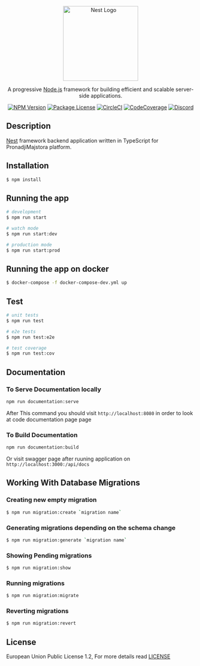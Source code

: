 <p align="center">
  <a href="http://nestjs.com/" target="blank"><img src="https://nestjs.com/img/logo-small.svg" width="200" alt="Nest Logo" /></a>
</p>

[circleci-image]: https://img.shields.io/circleci/build/github/nestjs/nest/master?token=abc123def456
[circleci-url]: https://circleci.com/gh/nestjs/nest

  <p align="center">A progressive <a href="http://nodejs.org" target="_blank">Node.js</a> framework for building efficient and scalable server-side applications.</p>
    <p align="center">
<a href="https://www.npmjs.com/~nestjscore" target="_blank"><img src="https://img.shields.io/badge/npm-8.12.1-green" alt="NPM Version" /></a>
<a href="https://www.pronadjimajstora.rs" target="_blank"><img src="https://img.shields.io/badge/license-EUPL%201.2-green" alt="Package License" /></a>
<a href="https://app.circleci.com/pipelines/github/Dec0dex/pronadji-majstora-backend" target="_blank"><img src="https://img.shields.io/circleci/build/github/Dec0dex/pronadji-majstora-backend" alt="CircleCI" /></a>
<a href="https://codecov.io/gh/Dec0dex/pronadji-majstora-backend" target="_blank"><img src="https://codecov.io/gh/Dec0dex/pronadji-majstora-backend/branch/master/graph/badge.svg?token=K4MIHCZMIH" alt="CodeCoverage"/></a>
<a href="https://www.pronadjimajstora.rs" target="_blank"><img src="" alt="Discord"/></a>
</p>


## Description

[Nest](https://github.com/nestjs/nest) framework backend application written in TypeScript for PronadjiMajstora platform.

## Installation

```bash
$ npm install
```

## Running the app

```bash
# development
$ npm run start

# watch mode
$ npm run start:dev

# production mode
$ npm run start:prod
```

## Running the app on docker
```bash
$ docker-compose -f docker-compose-dev.yml up
```

## Test

```bash
# unit tests
$ npm run test

# e2e tests
$ npm run test:e2e

# test coverage
$ npm run test:cov
```

## Documentation

### To Serve Documentation locally
```bash
npm run documentation:serve
```
After This command you should visit `http://localhost:8080` in order to look at code documentation page page

### To Build Documentation
```bash
npm run documentation:build
```
Or visit swagger page after ruuning application on `http://localhost:3000:/api/docs`

## Working With Database Migrations

### Creating new empty migration
```bash
$ npm run migration:create `migration name`
```

### Generating migrations depending on the schema change
```bash
$ npm run migration:generate `migration name`
```

### Showing Pending migrations
```bash
$ npm run migration:show
```
### Running migrations
```bash
$ npm run migration:migrate
```

### Reverting migrations
```bash
$ npm run migration:revert
```

## License
European Union Public License 1.2, For more details read [LICENSE](LICENSE)
